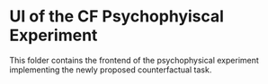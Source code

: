 # UI of the CF Psychophyiscal Experiment
This folder contains the frontend of the psychophysical experiment implementing the newly proposed counterfactual task.
